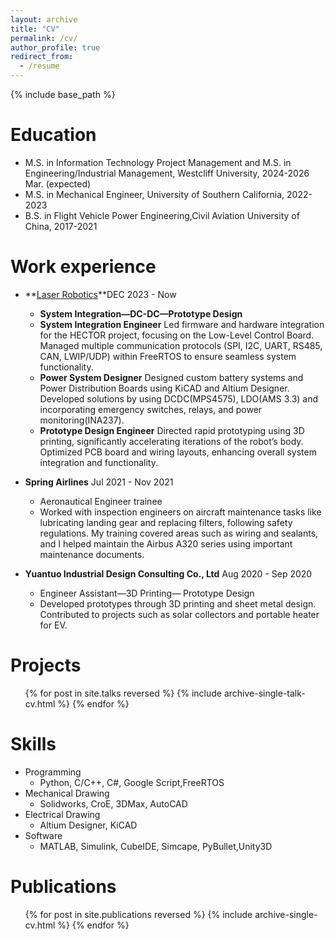 ```yaml
---
layout: archive
title: "CV"
permalink: /cv/
author_profile: true
redirect_from:
  - /resume
---
```


{% include base_path %}

Education
======
* M.S. in Information Technology Project Management and M.S. in Engineering/Industrial Management, Westcliff University, 2024-2026 Mar. (expected)
* M.S. in Mechanical Engineer, University of Southern California, 2022-2023
* B.S. in Flight Vehicle Power Engineering,Civil Aviation University of China, 2017-2021

Work experience
======
* **[Laser Robotics](https://laser-robotics.com "Laser-robotics")**DEC 2023 - Now
  * **System Integration—DC-DC—Prototype Design**
  * **System Integration Engineer** Led firmware and hardware integration for the HECTOR project, focusing on the Low-Level Control Board. Managed multiple communication protocols (SPI, I2C, UART, RS485, CAN, LWIP/UDP) within FreeRTOS to ensure seamless system functionality.
  * **Power System Designer** Designed custom battery systems and Power Distribution Boards using KiCAD and Altium Designer. Developed solutions by using DCDC(MPS4575), LDO(AMS 3.3) and incorporating emergency switches, relays, and power monitoring(INA237).
  * **Prototype Design Engineer** Directed rapid prototyping using 3D printing, significantly accelerating iterations of
the robot’s body. Optimized PCB board and wiring layouts, enhancing overall system integration and functionality.

* **Spring Airlines** Jul 2021 - Nov 2021
  * Aeronautical Engineer trainee 
  * Worked with inspection engineers on aircraft maintenance tasks like lubricating landing gear and replacing filters,
following safety regulations. My training covered areas such as wiring and sealants, and I helped maintain the Airbus
A320 series using important maintenance documents.

* **Yuantuo Industrial Design Consulting Co., Ltd** Aug 2020 - Sep 2020
  * Engineer Assistant—3D Printing— Prototype Design
  * Developed prototypes through 3D printing and sheet metal design. Contributed to projects such as solar collectors
and portable heater for EV.
  


Projects
======
  <ul>{% for post in site.talks reversed %}
    {% include archive-single-talk-cv.html  %}
  {% endfor %}</ul>

Skills
======
* Programming
  *  Python, C/C++, C#,  Google Script,FreeRTOS 
* Mechanical Drawing
  * Solidworks, CroE, 3DMax, AutoCAD
* Electrical Drawing
  * Altium Designer, KiCAD
* Software
  * MATLAB, Simulink, CubeIDE, Simcape, PyBullet,Unity3D

Publications
======
  <ul>{% for post in site.publications reversed %}
    {% include archive-single-cv.html %}
  {% endfor %}</ul>
  

  
<!-- Teaching
======
  <ul>{% for post in site.teaching reversed %}
    {% include archive-single-cv.html %}
  {% endfor %}</ul>
  
Service and leadership
======
* Currently signed in to 43 different slack teams -->
